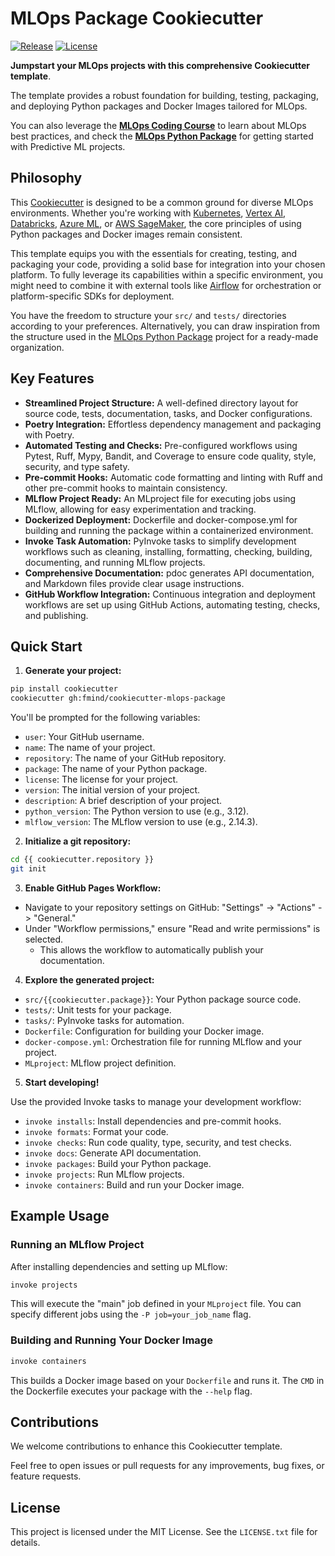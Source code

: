 # MLOps Package Cookiecutter

[![Release](https://img.shields.io/github/v/release/fmind/cookiecutter-mlops-package)](https://github.com/fmind/cookiecutter-mlops-package/releases)
[![License](https://img.shields.io/github/license/fmind/cookiecutter-mlops-package)](https://github.com/fmind/cookiecutter-mlops-package/blob/main/LICENSE.txt)

**Jumpstart your MLOps projects with this comprehensive Cookiecutter template**.

The template provides a robust foundation for building, testing, packaging, and deploying Python packages and Docker Images tailored for MLOps.

You can also leverage the **[MLOps Coding Course](https://mlops-coding-course.fmind.dev/)** to learn about MLOps best practices, and check the **[MLOps Python Package](https://github.com/fmind/mlops-python-package)** for getting started with Predictive ML projects.

## Philosophy

This [Cookiecutter](https://cookiecutter.readthedocs.io/) is designed to be a common ground for diverse MLOps environments. Whether you're working with [Kubernetes](https://www.kubeflow.org/), [Vertex AI](https://cloud.google.com/vertex-ai), [Databricks](https://www.databricks.com/), [Azure ML](https://azure.microsoft.com/en-us/products/machine-learning), or [AWS SageMaker](https://aws.amazon.com/sagemaker/), the core principles of using Python packages and Docker images remain consistent.

This template equips you with the essentials for creating, testing, and packaging your code, providing a solid base for integration into your chosen platform. To fully leverage its capabilities within a specific environment, you might need to combine it with external tools like [Airflow](https://airflow.apache.org/) for orchestration or platform-specific SDKs for deployment.

You have the freedom to structure your `src/` and `tests/` directories according to your preferences. Alternatively, you can draw inspiration from the structure used in the [MLOps Python Package](https://github.com/fmind/mlops-python-package) project for a ready-made organization.

## Key Features

* **Streamlined Project Structure:** A well-defined directory layout for source code, tests, documentation, tasks, and Docker configurations.
* **Poetry Integration:** Effortless dependency management and packaging with Poetry.
* **Automated Testing and Checks:** Pre-configured workflows using Pytest, Ruff, Mypy, Bandit, and Coverage to ensure code quality, style, security, and type safety.
* **Pre-commit Hooks:** Automatic code formatting and linting with Ruff and other pre-commit hooks to maintain consistency.
* **MLflow Project Ready:** An MLproject file for executing jobs using MLflow, allowing for easy experimentation and tracking.
* **Dockerized Deployment:** Dockerfile and docker-compose.yml for building and running the package within a containerized environment.
* **Invoke Task Automation:** PyInvoke tasks to simplify development workflows such as cleaning, installing, formatting, checking, building, documenting, and running MLflow projects.
* **Comprehensive Documentation:**  pdoc generates API documentation, and Markdown files provide clear usage instructions.
* **GitHub Workflow Integration:** Continuous integration and deployment workflows are set up using GitHub Actions, automating testing, checks, and publishing.

## Quick Start

1. **Generate your project:**

```bash
pip install cookiecutter
cookiecutter gh:fmind/cookiecutter-mlops-package
```

You'll be prompted for the following variables:

- `user`: Your GitHub username.
- `name`: The name of your project.
- `repository`: The name of your GitHub repository.
- `package`: The name of your Python package.
- `license`: The license for your project.
- `version`: The initial version of your project.
- `description`: A brief description of your project.
- `python_version`: The Python version to use (e.g., 3.12).
- `mlflow_version`: The MLflow version to use (e.g., 2.14.3).

2. **Initialize a git repository:**

```bash
cd {{ cookiecutter.repository }}
git init
```

3. **Enable GitHub Pages Workflow:**

- Navigate to your repository settings on GitHub: "Settings" -> "Actions" -> "General."
- Under "Workflow permissions," ensure "Read and write permissions" is selected.
    - This allows the workflow to automatically publish your documentation.

4. **Explore the generated project:**

- `src/{{cookiecutter.package}}`: Your Python package source code.
- `tests/`: Unit tests for your package.
- `tasks/`: PyInvoke tasks for automation.
- `Dockerfile`: Configuration for building your Docker image.
- `docker-compose.yml`: Orchestration file for running MLflow and your project.
- `MLproject`: MLflow project definition.

5. **Start developing!**

Use the provided Invoke tasks to manage your development workflow:

- `invoke installs`: Install dependencies and pre-commit hooks.
- `invoke formats`: Format your code.
- `invoke checks`: Run code quality, type, security, and test checks.
- `invoke docs`: Generate API documentation.
- `invoke packages`: Build your Python package.
- `invoke projects`: Run MLflow projects.
- `invoke containers`: Build and run your Docker image.

## Example Usage

### Running an MLflow Project

After installing dependencies and setting up MLflow:

```bash
invoke projects
```

This will execute the "main" job defined in your `MLproject` file. You can specify different jobs using the `-P job=your_job_name` flag.

### Building and Running Your Docker Image

```bash
invoke containers
```

This builds a Docker image based on your `Dockerfile` and runs it. The `CMD` in the Dockerfile executes your package with the `--help` flag.

## Contributions

We welcome contributions to enhance this Cookiecutter template.

Feel free to open issues or pull requests for any improvements, bug fixes, or feature requests.

## License

This project is licensed under the MIT License. See the `LICENSE.txt` file for details.
